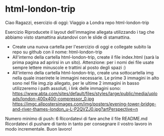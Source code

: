 # html-london-trip

Ciao Ragazzi,
esercizio di oggi: Viaggio a Londra
repo html-london-trip

Esercizio Riproducete il layout dell'immagine allegata utilizzando i tag che abbiamo visto stamattina aiutandovi con le slide di stamattina.

- Create una nuova cartella per l'esercizio di oggi e collegate subito la repo su github con il nome: html-london-trip
- All'interno della cartella html-london-trip, create il file index.html (sarà la prima pagina ad aprirsi in un sito). Attenzione: per i nomi dei file usate sempre lettere minuscole e trattini al posto degli spazi :)
- All'interno della cartella html-london-trip, create una sottocartella img nella quale inserirete le immagini necessarie. Le prime 3 immagini in alto sono nel file img.zip allegato, per le ultime 2 immagini in basso utilizzeremo i path assoluti, i link delle immagini sono: 
https://www.abta.com/sites/default/files/styles/large/public/media/uploads/london-400x400-compressor_0.jpg 
https://imgc.allpostersimages.com/img/posters/evening-tower-bridge-and-river-thames-london_u-L-P2QVZJ0.jpg?artPerspective=n

Numero minimo di push: 6
Ricordatevi di fare anche il file README.md
Ricordatevi di pushare di tanto in tanto per consegnare il vostro lavoro in modo incrementale.
Buon lavoro!